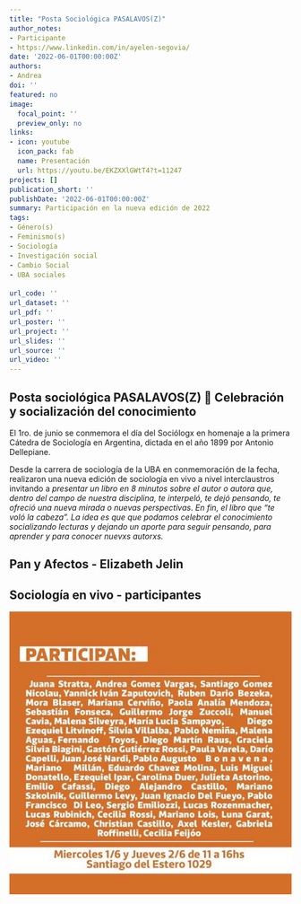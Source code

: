 ```yaml
---
title: "Posta Sociológica PASALAVOS(Z)"
author_notes:
- Participante
- https://www.linkedin.com/in/ayelen-segovia/
date: '2022-06-01T00:00:00Z'
authors:
- Andrea
doi: ''
featured: no
image:
  focal_point: ''
  preview_only: no
links:
- icon: youtube
  icon_pack: fab
  name: Presentación
  url: https://youtu.be/EKZXXlGWtT4?t=11247
projects: []
publication_short: ''
publishDate: '2022-06-01T00:00:00Z'
summary: Participación en la nueva edición de 2022
tags:
- Género(s)
- Feminismo(s)
- Sociología
- Investigación social
- Cambio Social
- UBA sociales

url_code: ''
url_dataset: ''
url_pdf: ''
url_poster: ''
url_project: '' 
url_slides: ''
url_source: ''
url_video: ''
---
```



## Posta sociológica PASALAVOS(Z) 📢 Celebración y socialización del conocimiento

El 1ro. de junio se conmemora el día del Sociólogx en homenaje a la primera Cátedra de Sociología en Argentina, dictada en el año 1899 por Antonio Dellepiane. 

Desde la carrera de sociología de la UBA en conmemoración de la fecha, realizaron una nueva edición de sociología  en vivo a nivel interclaustros invitando a _presentar un libro en 8 minutos sobre el  autor o autora que, dentro del campo de nuestra disciplina, te interpeló, te dejó pensando, te ofreció una nueva mirada o nuevas perspectivas. En fin, el libro que “te voló la cabeza”. La idea es que que podamos celebrar el conocimiento socializando lecturas y dejando un aporte para seguir pensando, para aprender y para conocer nuevxs autorxs._

## Pan y Afectos - Elizabeth Jelin

## Sociología en vivo - participantes

<img src="images/participantes.jpg" alt="Listado de participantes en la jornada" height="50%"/>



